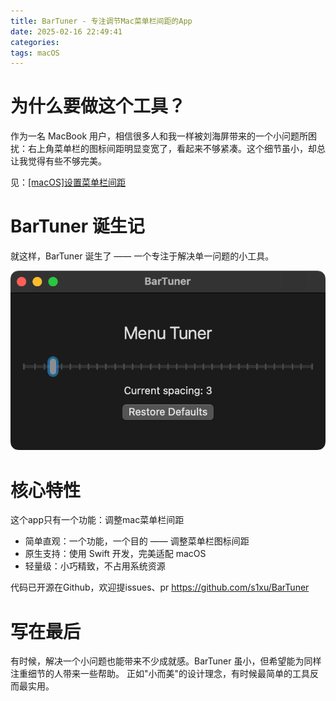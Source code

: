 ```yaml
---
title: BarTuner - 专注调节Mac菜单栏间距的App
date: 2025-02-16 22:49:41
categories:
tags: macOS
---
```


# 为什么要做这个工具？
作为一名 MacBook 用户，相信很多人和我一样被刘海屏带来的一个小问题所困扰：右上角菜单栏的图标间距明显变宽了，看起来不够紧凑。这个细节虽小，却总让我觉得有些不够完美。

见：<a href="https://blog.s1xu.com/sets-menu-bar-spacing/">[macOS]设置菜单栏间距</a>

# BarTuner 诞生记
就这样，BarTuner 诞生了 —— 一个专注于解决单一问题的小工具。

![img](./bar-tuner/image.png)

# 核心特性

这个app只有一个功能：调整mac菜单栏间距

- 简单直观：一个功能，一个目的 —— 调整菜单栏图标间距
- 原生支持：使用 Swift 开发，完美适配 macOS
- 轻量级：小巧精致，不占用系统资源



代码已开源在Github，欢迎提issues、pr
https://github.com/s1xu/BarTuner

# 写在最后
有时候，解决一个小问题也能带来不少成就感。BarTuner 虽小，但希望能为同样注重细节的人带来一些帮助。
正如"小而美"的设计理念，有时候最简单的工具反而最实用。

